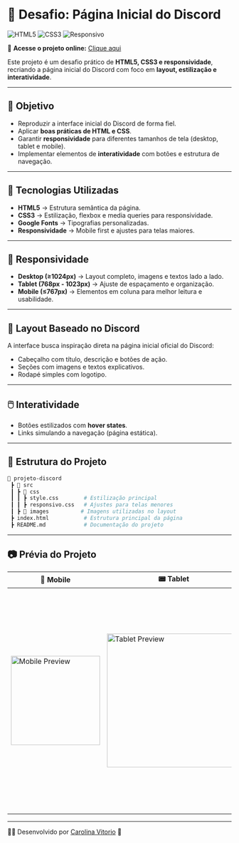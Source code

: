 # 📌 Desafio: Página Inicial do Discord  

![HTML5](https://img.shields.io/badge/HTML5-E34F26?style=for-the-badge&logo=html5&logoColor=white)
![CSS3](https://img.shields.io/badge/CSS3-1572B6?style=for-the-badge&logo=css3&logoColor=white)
![Responsivo](https://img.shields.io/badge/RESPONSIVO-000000?style=for-the-badge&logo=responsive&logoColor=white)

🔗 **Acesse o projeto online:** [Clique aqui](https://carolinavitorio.github.io/Desafio-Discord/)  

Este projeto é um desafio prático de **HTML5, CSS3 e responsividade**, recriando a página inicial do Discord com foco em **layout, estilização e interatividade**.  

---

## 🎯 Objetivo  
- Reproduzir a interface inicial do Discord de forma fiel.  
- Aplicar **boas práticas de HTML e CSS**.  
- Garantir **responsividade** para diferentes tamanhos de tela (desktop, tablet e mobile).  
- Implementar elementos de **interatividade** com botões e estrutura de navegação.  

---

## 🚀 Tecnologias Utilizadas  
- **HTML5** → Estrutura semântica da página.  
- **CSS3** → Estilização, flexbox e media queries para responsividade.  
- **Google Fonts** → Tipografias personalizadas.  
- **Responsividade** → Mobile first e ajustes para telas maiores.  

---

## 📱 Responsividade  

- **Desktop (≥1024px)** → Layout completo, imagens e textos lado a lado.  
- **Tablet (768px - 1023px)** → Ajuste de espaçamento e organização.  
- **Mobile (≤767px)** → Elementos em coluna para melhor leitura e usabilidade.  

---

## 🎨 Layout Baseado no Discord  

A interface busca inspiração direta na página inicial oficial do Discord:  
- Cabeçalho com título, descrição e botões de ação.  
- Seções com imagens e textos explicativos.  
- Rodapé simples com logotipo.  

---

## 🖱️ Interatividade  
- Botões estilizados com **hover states**.  
- Links simulando a navegação (página estática).  

---

## 📂 Estrutura do Projeto  

```bash
📁 projeto-discord
 ┣ 📂 src
 ┃ ┣ 📂 css
 ┃ ┃ ┣ style.css        # Estilização principal
 ┃ ┃ ┣ responsivo.css   # Ajustes para telas menores
 ┃ ┣ 📂 images          # Imagens utilizadas no layout
 ┣ index.html           # Estrutura principal da página
 ┣ README.md            # Documentação do projeto
```
---

## 📷 Prévia do Projeto  

| 📱 Mobile | 📟 Tablet | 💻 Desktop |
|-----------|-----------|------------|
| <img width="200" alt="Mobile Preview" src="https://github.com/user-attachments/assets/744f155b-5168-46e9-a15b-636cb1650201" /> | <img width="300" alt="Tablet Preview" src="https://github.com/user-attachments/assets/b2c08b9f-cee0-4281-9d73-37352fd68009" /> | <img width="500" alt="Desktop Preview" src="https://github.com/user-attachments/assets/23d19d20-da20-4d43-a01b-ff61a3486bca" /> |


---

👩‍💻 Desenvolvido por [Carolina Vitorio](https://github.com/carolinavitorio)
 🚀
